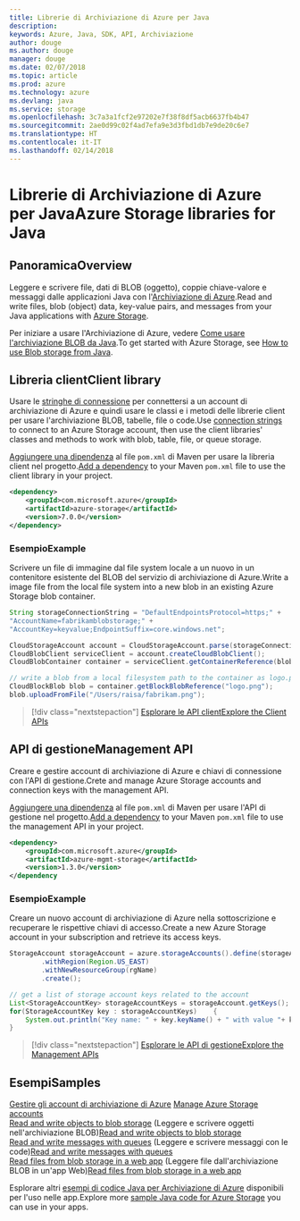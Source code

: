 ```yaml
---
title: Librerie di Archiviazione di Azure per Java
description: 
keywords: Azure, Java, SDK, API, Archiviazione
author: douge
ms.author: douge
manager: douge
ms.date: 02/07/2018
ms.topic: article
ms.prod: azure
ms.technology: azure
ms.devlang: java
ms.service: storage
ms.openlocfilehash: 3c7a3a1fcf2e97202e7f38f8df5acb6637fb4b47
ms.sourcegitcommit: 2ae0d99c02f4ad7efa9e3d3fbd1db7e9de20c6e7
ms.translationtype: HT
ms.contentlocale: it-IT
ms.lasthandoff: 02/14/2018
---
```

# <a name="azure-storage-libraries-for-java"></a><span data-ttu-id="85004-103">Librerie di Archiviazione di Azure per Java</span><span class="sxs-lookup"><span data-stu-id="85004-103">Azure Storage libraries for Java</span></span>

## <a name="overview"></a><span data-ttu-id="85004-104">Panoramica</span><span class="sxs-lookup"><span data-stu-id="85004-104">Overview</span></span>

<span data-ttu-id="85004-105">Leggere e scrivere file, dati di BLOB (oggetto), coppie chiave-valore e messaggi dalle applicazioni Java con l'[Archiviazione di Azure](/azure/storage/storage-introduction).</span><span class="sxs-lookup"><span data-stu-id="85004-105">Read and write files, blob (object) data, key-value pairs, and messages from your Java applications with [Azure Storage](/azure/storage/storage-introduction).</span></span>

<span data-ttu-id="85004-106">Per iniziare a usare l'Archiviazione di Azure, vedere [Come usare l'archiviazione BLOB da Java](/azure/storage/storage-java-how-to-use-blob-storage).</span><span class="sxs-lookup"><span data-stu-id="85004-106">To get started with Azure Storage, see [How to use Blob storage from Java](/azure/storage/storage-java-how-to-use-blob-storage).</span></span>

## <a name="client-library"></a><span data-ttu-id="85004-107">Libreria client</span><span class="sxs-lookup"><span data-stu-id="85004-107">Client library</span></span>

<span data-ttu-id="85004-108">Usare le [stringhe di connessione](/azure/storage/storage-create-storage-account#manage-your-storage-account) per connettersi a un account di archiviazione di Azure e quindi usare le classi e i metodi delle librerie client per usare l'archiviazione BLOB, tabelle, file o code.</span><span class="sxs-lookup"><span data-stu-id="85004-108">Use [connection strings](/azure/storage/storage-create-storage-account#manage-your-storage-account) to connect to an Azure Storage account, then use the client libraries' classes and methods to work with blob, table, file, or queue storage.</span></span> 

<span data-ttu-id="85004-109">[Aggiungere una dipendenza](https://maven.apache.org/guides/getting-started/index.html#How_do_I_use_external_dependencies) al file `pom.xml` di Maven per usare la libreria client nel progetto.</span><span class="sxs-lookup"><span data-stu-id="85004-109">[Add a dependency](https://maven.apache.org/guides/getting-started/index.html#How_do_I_use_external_dependencies) to your Maven `pom.xml` file to use the client library in your project.</span></span>   

```XML
<dependency>
    <groupId>com.microsoft.azure</groupId>
    <artifactId>azure-storage</artifactId>
    <version>7.0.0</version>
</dependency>
```   

### <a name="example"></a><span data-ttu-id="85004-110">Esempio</span><span class="sxs-lookup"><span data-stu-id="85004-110">Example</span></span>

<span data-ttu-id="85004-111">Scrivere un file di immagine dal file system locale a un nuovo in un contenitore esistente del BLOB del servizio di archiviazione di Azure.</span><span class="sxs-lookup"><span data-stu-id="85004-111">Write a image file from the local file system into a new blob in an existing Azure Storage blob container.</span></span>


```java
String storageConnectionString = "DefaultEndpointsProtocol=https;" + 
"AccountName=fabrikamblobstorage;" + 
"AccountKey=keyvalue;EndpointSuffix=core.windows.net";

CloudStorageAccount account = CloudStorageAccount.parse(storageConnectionString);
CloudBlobClient serviceClient = account.createCloudBlobClient();
CloudBlobContainer container = serviceClient.getContainerReference(blobContainer);

// write a blob from a local filesystem path to the container as logo.png
CloudBlockBlob blob = container.getBlockBlobReference("logo.png");
blob.uploadFromFile("/Users/raisa/fabrikam.png");
```

> [!div class="nextstepaction"]
> [<span data-ttu-id="85004-112">Esplorare le API client</span><span class="sxs-lookup"><span data-stu-id="85004-112">Explore the Client APIs</span></span>](/java/api/overview/azure/storage/clientlibrary)

## <a name="management-api"></a><span data-ttu-id="85004-113">API di gestione</span><span class="sxs-lookup"><span data-stu-id="85004-113">Management API</span></span>

<span data-ttu-id="85004-114">Creare e gestire account di archiviazione di Azure e chiavi di connessione con l'API di gestione.</span><span class="sxs-lookup"><span data-stu-id="85004-114">Crete and manage Azure Storage accounts and connection keys with the management API.</span></span>

<span data-ttu-id="85004-115">[Aggiungere una dipendenza](https://maven.apache.org/guides/getting-started/index.html#How_do_I_use_external_dependencies) al file `pom.xml` di Maven per usare l'API di gestione nel progetto.</span><span class="sxs-lookup"><span data-stu-id="85004-115">[Add a dependency](https://maven.apache.org/guides/getting-started/index.html#How_do_I_use_external_dependencies) to your Maven `pom.xml` file to use the management API in your project.</span></span>  

```XML
<dependency>
    <groupId>com.microsoft.azure</groupId>
    <artifactId>azure-mgmt-storage</artifactId>
    <version>1.3.0</version>
</dependency
```   

### <a name="example"></a><span data-ttu-id="85004-116">Esempio</span><span class="sxs-lookup"><span data-stu-id="85004-116">Example</span></span>

<span data-ttu-id="85004-117">Creare un nuovo account di archiviazione di Azure nella sottoscrizione e recuperare le rispettive chiavi di accesso.</span><span class="sxs-lookup"><span data-stu-id="85004-117">Create a new Azure Storage account in your subscription and retrieve its access keys.</span></span>

```java
StorageAccount storageAccount = azure.storageAccounts().define(storageAccountName)
        .withRegion(Region.US_EAST)
        .withNewResourceGroup(rgName)
        .create();

// get a list of storage account keys related to the account
List<StorageAccountKey> storageAccountKeys = storageAccount.getKeys();
for(StorageAccountKey key : storageAccountKeys)    {
    System.out.println("Key name: " + key.keyName() + " with value "+ key.value());
}
```

> [!div class="nextstepaction"]
> [<span data-ttu-id="85004-118">Esplorare le API di gestione</span><span class="sxs-lookup"><span data-stu-id="85004-118">Explore the Management APIs</span></span>](/java/api/overview/azure/storage/managementapi)


## <a name="samples"></a><span data-ttu-id="85004-119">Esempi</span><span class="sxs-lookup"><span data-stu-id="85004-119">Samples</span></span>

<span data-ttu-id="85004-120">[Gestire gli account di archiviazione di Azure](../docs-ref-conceptual/java-sdk-manage-storage-accounts.md)  </span><span class="sxs-lookup"><span data-stu-id="85004-120">[Manage Azure Storage accounts](../docs-ref-conceptual/java-sdk-manage-storage-accounts.md)  </span></span>  
<span data-ttu-id="85004-121">[Read and write objects to blob storage](https://github.com/Azure-Samples/storage-blob-java-getting-started)  (Leggere e scrivere oggetti nell'archiviazione BLOB)</span><span class="sxs-lookup"><span data-stu-id="85004-121">[Read and write objects to blob storage](https://github.com/Azure-Samples/storage-blob-java-getting-started) </span></span>  
<span data-ttu-id="85004-122">[Read and write messages with queues](https://github.com/Azure-Samples/storage-queue-java-getting-started)  (Leggere e scrivere messaggi con le code)</span><span class="sxs-lookup"><span data-stu-id="85004-122">[Read and write messages with queues](https://github.com/Azure-Samples/storage-queue-java-getting-started) </span></span>  
<span data-ttu-id="85004-123">[Read files from blob storage in a web app](https://github.com/Azure-Samples/app-service-java-manage-storage-connections-for-web-apps-on-linux) (Leggere file dall'archiviazione BLOB in un'app Web)</span><span class="sxs-lookup"><span data-stu-id="85004-123">[Read files from blob storage in a web app](https://github.com/Azure-Samples/app-service-java-manage-storage-connections-for-web-apps-on-linux)</span></span>

<span data-ttu-id="85004-124">Esplorare altri [esempi di codice Java per Archiviazione di Azure](https://azure.microsoft.com/resources/samples/?platform=java&term=storage) disponibili per l'uso nelle app.</span><span class="sxs-lookup"><span data-stu-id="85004-124">Explore more [sample Java code for Azure Storage](https://azure.microsoft.com/resources/samples/?platform=java&term=storage) you can use in your apps.</span></span>
